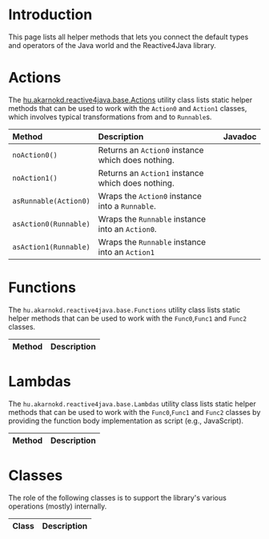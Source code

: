 # Introduction #

This page lists all helper methods that lets you connect the default types and operators of the Java world and the Reactive4Java library.

# Actions #

The [hu.akarnokd.reactive4java.base.Actions](http://reactive4java.googlecode.com/svn/trunk/Reactive4Java/docs/javadoc/hu/akarnokd/reactive4java/base/Action0.html) utility class lists static helper methods that can be used to work with the `Action0` and `Action1` classes, which involves typical transformations from and to `Runnable`s.

| **Method** | **Description** | **Javadoc** |
|:-----------|:----------------|:------------|
| `noAction0()` | Returns an `Action0` instance which does nothing. |             |
| `noAction1()` | Returns an `Action1` instance which does nothing. |
| `asRunnable(Action0)` | Wraps the `Action0` instance into a `Runnable`. |
| `asAction0(Runnable)` | Wraps the `Runnable` instance into an `Action0`. |
| `asAction1(Runnable)` | Wraps the `Runnable` instance into an `Action1` |

# Functions #

The `hu.akarnokd.reactive4java.base.Functions` utility class lists static helper methods that can be used to work with the `Func0`,`Func1` and `Func2` classes.

| **Method** | **Description** |
|:-----------|:----------------|

# Lambdas #

The `hu.akarnokd.reactive4java.base.Lambdas` utility class lists static helper methods that can be used to work with the `Func0`,`Func1` and `Func2` classes by providing the function body implementation as script (e.g., JavaScript).

| **Method** | **Description** |
|:-----------|:----------------|

# Classes #

The role of the following classes is to support the library's various operations (mostly) internally.

| **Class** | **Description** |
|:----------|:----------------|